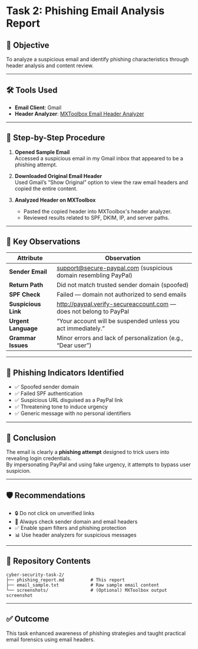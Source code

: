 
# Task 2: Phishing Email Analysis Report

## 🎯 Objective
To analyze a suspicious email and identify phishing characteristics through header analysis and content review.

---

## 🛠 Tools Used

- **Email Client**: Gmail  
- **Header Analyzer**: [MXToolbox Email Header Analyzer](https://mxtoolbox.com/EmailHeaders.aspx)

---

## 🧪 Step-by-Step Procedure

1. **Opened Sample Email**  
   Accessed a suspicious email in my Gmail inbox that appeared to be a phishing attempt.

2. **Downloaded Original Email Header**  
   Used Gmail’s “Show Original” option to view the raw email headers and copied the entire content.

3. **Analyzed Header on MXToolbox**  
   - Pasted the copied header into MXToolbox's header analyzer.
   - Reviewed results related to SPF, DKIM, IP, and server paths.

---

## 📌 Key Observations

| Attribute         | Observation                                                                 |
|------------------|------------------------------------------------------------------------------|
| **Sender Email** | support@secure-paypal.com (suspicious domain resembling PayPal)              |
| **Return Path**  | Did not match trusted sender domain (spoofed)                               |
| **SPF Check**    | Failed — domain not authorized to send emails                                |
| **Suspicious Link** | http://paypal.verify-secureaccount.com — does not belong to PayPal         |
| **Urgent Language** | “Your account will be suspended unless you act immediately.”               |
| **Grammar Issues** | Minor errors and lack of personalization (e.g., “Dear user”)                |

---

## 🚩 Phishing Indicators Identified

- ✅ Spoofed sender domain
- ✅ Failed SPF authentication
- ✅ Suspicious URL disguised as a PayPal link
- ✅ Threatening tone to induce urgency
- ✅ Generic message with no personal identifiers

---

## 🔐 Conclusion

The email is clearly a **phishing attempt** designed to trick users into revealing login credentials.  
By impersonating PayPal and using fake urgency, it attempts to bypass user suspicion.

---

## 🛡 Recommendations

- 🔒 Do not click on unverified links
- 📧 Always check sender domain and email headers
- ✅ Enable spam filters and phishing protection
- 📊 Use header analyzers for suspicious messages

---

## 📁 Repository Contents

```
cyber-security-task-2/
├── phishing_report.md          # This report
├── email_sample.txt            # Raw sample email content
└── screenshots/                # (Optional) MXToolbox output screenshot
```

---

## ✅ Outcome

This task enhanced awareness of phishing strategies and taught practical email forensics using email headers.
